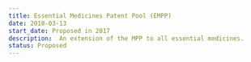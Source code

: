 ```yaml
---
title: Essential Medicines Patent Pool (EMPP)
date: 2018-03-13
start_date: Proposed in 2017
description:  An extension of the MPP to all essential medicines.
status: Proposed
---
```


